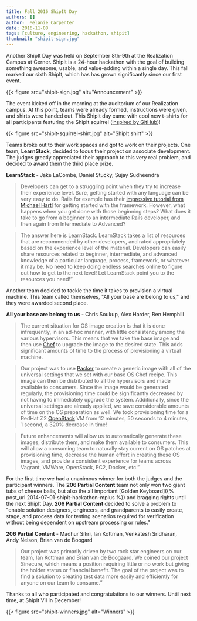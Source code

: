 ```yaml
---
title: Fall 2016 ShipIt Day
authors: []
author:  Melanie Carpenter
date: 2016-11-08
tags: [culture, engineering, hackathon, shipit]
thumbnail: "shipit-sign.jpg"
---
```


Another ShipIt Day was held on September 8th-9th at the Realization Campus at Cerner. ShipIt is a
24-hour hackathon with the goal of building something awesome, usable, and value-adding within a
single day. This fall marked our sixth ShipIt, which has has grown significantly since our first
event.

{{< figure src="shipit-sign.jpg" alt="Announcement" >}}

The event kicked off in the morning at the auditorium of our Realization campus. At this point,
teams were already formed, instructions were given, and shirts were handed out. This ShipIt day came
with cool new t-shirts for all participants featuring the ShipIt squirrel ([inspired by GitHub](https://www.quora.com/GitHub-What-is-the-significance-of-the-Ship-It-squirrel))!

{{< figure src="shipit-squirrel-shirt.jpg" alt="ShipIt shirt" >}}

Teams broke out to their work spaces and got to work on their projects. One team, **LearnStack**,
decided to focus their project on associate development. The judges greatly appreciated their
approach to this very real problem, and decided to award them the third place prize.
 
**LearnStack** - Jake LaCombe, Daniel Stucky, Sujay Sudheendra
 
> Developers can get to a struggling point when they try to increase their experience level. Sure,
getting started with any language can be very easy to do. Rails for example has their 
[impressive tutorial from Michael Hartl](https://www.railstutorial.org/) for getting started 
with the framework. However, what happens when you
get done with those beginning steps? What does it take to go from a beginner to an intermediate
Rails developer, and then again from Intermediate to Advanced?

> The answer here is LearnStack. LearnStack takes a list of resources that are recommended by other
developers, and rated appropriately based on the experience level of the material. Developers can
easily share resources related to beginner, intermediate, and advanced knowledge of a particular
language, process, framework, or whatever it may be. No need to keep doing endless searches online
to figure out how to get to the next level! Let LearnStack point you to the resources you need!”
 
Another team decided to tackle the time it takes to provision a virtual machine. This team called
themselves, "All your base are belong to us," and they were awarded second place.
 
**All your base are belong to us** - Chris Soukup, Alex Harder, Ben Hemphill
 
> The current situation for OS image creation is that it is done infrequently, in an ad-hoc manner,
with little consistency among the various hypervisors. This means that we take the base image and
then use [Chef](https://www.chef.io/) to upgrade the image to the desired state. This adds significant 
amounts of time to the process of provisioning a virtual machine.

> Our project was to use [Packer](https://www.packer.io/) to create a generic image with all of the 
universal settings that we set with our base OS Chef recipe. This image can then be distributed to all 
the hypervisors and made available to consumers. Since the image would be generated regularly, the 
provisioning time could be significantly decreased by not having to immediately upgrade the system. Additionally, 
since the universal settings are already applied, we save considerable amounts of time on the OS preparation
as well. We took provisioning time for a RedHat 7.2 [OpenStack](https://www.openstack.org/) VM from 12 minutes, 
50 seconds to 4 minutes, 1 second, a 320% decrease in time!

> Future enhancements will allow us to automatically generate these images, distribute them, and make
them available to consumers. This will allow a consuming team to naturally stay current on OS
patches at provisioning time, decrease the human effort in creating these OS images, and provide a
consistent experience for teams across Vagrant, VMWare, OpenStack, EC2, Docker, etc.”

For the first time we had a unanimous winner for both the judges and the participant winners. The
**206 Partial Content** team not only won two giant tubs of cheese balls, but also the all important
[Golden Keyboard]({% post_url 2014-07-01-shipit-hackathon-mplus %}) and bragging rights 
until the next ShipIt Day. **206 Partial Content** decided to solve a problem to "enable solution designers, 
engineers, and grandparents to easily create, stage, and process data for testing scenarios required for 
verification without being dependent on upstream processing or rules."

**206 Partial Content** - Madhur Sikri, Ian Kottman, Venkatesh Sridharan, Andy Nelson, Brian van de
Boogard

> Our project was primarily driven by two rock star engineers on our team, Ian Kottman and Brian van
de Boogaard. We coined our project Sinecure, which means a position requiring little or no work but
giving the holder status or financial benefit. The goal of the project was to find a solution to
creating test data more easily and efficiently for anyone on our team to consume.”

Thanks to all who participated and congratulations to our winners. Until next time, at ShipIt VII in
December!

{{< figure src="shipit-winners.jpg" alt="Winners" >}}
